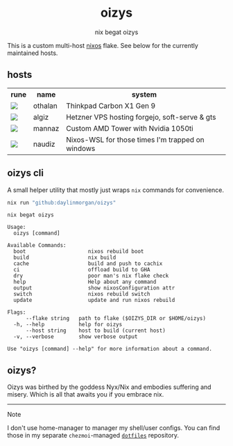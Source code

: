 <div align="center">
<h1>oizys</h1>
<p>nix begat oizys</p>
</div>

This is a custom multi-host [nixos](https://nixos.org) flake.
See below for the currently maintained hosts.

## hosts

<table>
  <tr>
    <th>rune</th>
    <th>name</th>
    <th>system</th>
  </tr>
<tr>
  <td><img src="https://upload.wikimedia.org/wikipedia/commons/7/70/Runic_letter_othalan.svg"></td>
  <td>othalan</td>
  <td>Thinkpad Carbon X1 Gen 9</td>
</tr>
<tr>
  <td><img src="https://upload.wikimedia.org/wikipedia/commons/d/df/Runic_letter_algiz.svg"></td>
  <td>algiz</td>
  <td>Hetzner VPS hosting forgejo, soft-serve & gts</td>
</tr>
<tr>
  <td><img src="https://upload.wikimedia.org/wikipedia/commons/5/57/Runic_letter_mannaz.svg"></td>
  <td>mannaz</td>
  <td>Custom AMD Tower with Nvidia 1050ti</td>
</tr>
<tr>
  <td><img src="https://upload.wikimedia.org/wikipedia/commons/3/3f/Runic_letter_naudiz.svg"></td>
  <td>naudiz</td>
  <td>Nixos-WSL for those times I'm trapped on windows</td>
</tr>
</table>


## oizys cli

A small helper utility that mostly just wraps `nix` commands for convenience.

```sh
nix run "github:daylinmorgan/oizys"
```

```
nix begat oizys

Usage:
  oizys [command]

Available Commands:
  boot                    nixos rebuild boot
  build                   nix build
  cache                   build and push to cachix
  ci                      offload build to GHA
  dry                     poor man's nix flake check
  help                    Help about any command
  output                  show nixosConfiguration attr
  switch                  nixos rebuild switch
  update                  update and run nixos rebuild

Flags:
      --flake string   path to flake ($OIZYS_DIR or $HOME/oizys)
  -h, --help           help for oizys
      --host string    host to build (current host)
  -v, --verbose        show verbose output

Use "oizys [command] --help" for more information about a command.
```

## oizys?

Oizys was birthed by the goddess Nyx/Nix and embodies suffering and misery. Which is all that awaits you if you embrace nix.

---

> [!NOTE]
> I don't use home-manager to manager my shell/user configs. You can find those in my separate `chezmoi`-managed [`dotfiles`](https://git.dayl.in/daylin/dotfiles) repository.


